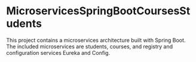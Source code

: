 # MicroservicesSpringBootCoursesStudents
This project contains a microservices architecture built with Spring Boot. The included microservices are students, courses, and registry and configuration services Eureka and Config.
